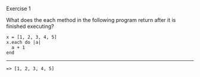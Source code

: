 Exercise 1

What does the each method in the following program return after it is finished executing?
```
x = [1, 2, 3, 4, 5]
x.each do |a|
  a + 1
end
```
___

`=> [1, 2, 3, 4, 5]`
